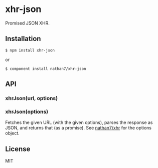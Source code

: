 
# xhr-json

  Promised JSON XHR.

## Installation

    $ npm install xhr-json

  or

    $ component install nathan7/xhr-json

## API

### xhrJson(url, options)
### xhrJson(options)

  Fetches the given URL (with the given options), parses the response as JSON, and returns that (as a promise).
  See [nathan7/xhr](https://github.com/nathan7/xhr#options) for the options object.

## License

  MIT
